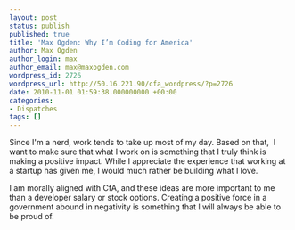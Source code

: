 ```yaml
---
layout: post
status: publish
published: true
title: 'Max Ogden: Why I’m Coding for America'
author: Max Ogden
author_login: max
author_email: max@maxogden.com
wordpress_id: 2726
wordpress_url: http://50.16.221.90/cfa_wordpress/?p=2726
date: 2010-11-01 01:59:38.000000000 +00:00
categories:
- Dispatches
tags: []
---
```

Since I'm a nerd, work tends to take up most of my day. Based on that,  I want to make sure that what I work on is something that I truly think is making a positive impact. While I appreciate the experience that working at a startup has given me, I would much rather be building what I love.

I am morally aligned with CfA, and these ideas are more important to me than a developer salary or stock options. Creating a positive force in a government abound in negativity is something that I will always be able to be proud of.
